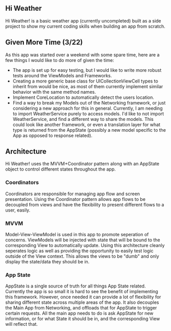 ## Hi Weather

Hi Weather! is a basic weather app (currently uncompleted) built as a side project to show my current coding skills when building an app from scratch.

## Given More Time (3/22)
As this app was started over a weekend with some spare time, here are a few things I would like to do more of given the time:
* The app is set up for easy testing, but I would like to write more robust tests around the ViewModels and Frameworks.
* Creating a more generic base class for UICollectionViewCell types to inherit from would be nice, as most of them currently implement similar behavior with the same method names.
* Implement CoreLocation to automatically detect the users location.
* Find a way to break my Models out of the Networking framework, or just considering a new approach for this in general. Currently, I am needing to import WeatherService purely to access models. I'd like to not import WeatherService, and find a different way to share the models. This could look like another framework, or even a translation layer for what type is returned from the AppState (possibly a new model specific to the App as opposed to response related).


## Architecture
Hi Weather! uses the MVVM+Coordinator pattern along with an AppState object to control different states throughout the app.

### Coordinators
Coordinators are responsible for managing app flow and screen presentation. Using the Coordinator pattern allows app flows to be decoupled from views and have the flexibility to present different flows to a user, easily.

### MVVM
Model-View-ViewModel is used in this app to promote seperation of concerns. ViewModels will be injected with state that will be bound to the corresponding View to automatically update. Using this architecture cleanly seperates logic as well as providing the opportunity to easily test logic outside of the View context. This allows the views to be "dumb" and only display the state/data they should be in.

### App State
AppState is a single source of truth for all things App State related. Currently the app is so small it is hard to see the benefit of implementing this framework. However, once needed it can provide a lot of flexibility for sharing different state across multiple areas of the app. It also decouples the Main App from Networking, and offloads that for AppState to trigger certain requests. All the main app needs to do is ask AppState for new information, or for what State it should be in, and the corresponding View will reflect that.

